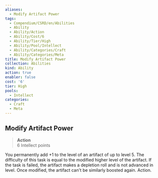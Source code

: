 ```yaml
---
aliases:
  - Modify Artifact Power
tags:
  - Compendium/CSRD/en/Abilities
  - Ability
  - Ability/Action
  - Ability/Cost/6
  - Ability/Tier/High
  - Ability/Pool/Intellect
  - Ability/Categories/Craft
  - Ability/Categories/Meta
title: Modify Artifact Power
collection: Abilities
kind: Ability
action: true
enabler: false
cost: '6'
tier: High
pools:
  - Intellect
categories:
  - Craft
  - Meta
---
```

## Modify Artifact Power  
>**Action**  
>6 Intellect points
  
You permanently add +1 to the level of an artifact of up to level 5. The difficulty of this task is equal to the modified higher level of the artifact. If the task is failed, the artifact makes a depletion roll and is not advanced in level. Once modified, the artifact can't be similarly boosted again. Action.